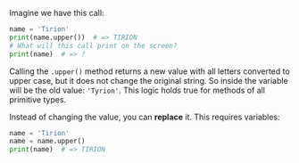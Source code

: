 
Imagine we have this call:

```python
name = 'Tirion'
print(name.upper())  # => TIRION
# What will this call print on the screen?
print(name)  # => ?
```

Calling the `.upper()` method returns a new value with all letters converted to upper case, but it does not change the original string. So inside the variable will be the old value: `'Tyrion'`. This logic holds true for methods of all primitive types.

Instead of changing the value, you can **replace** it. This requires variables:

```python
name = 'Tirion'
name = name.upper()
print(name)  # => TIRION
```

